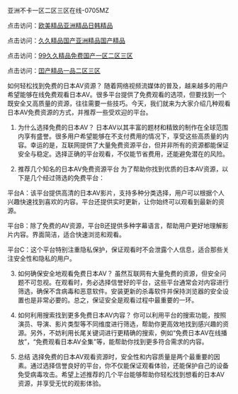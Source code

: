 
亚洲不卡一区二区三区在线-0705MZ

点击访问：<a href="https://heiliaowzu4ur.pages.dev">欧美精品亚洲精品日韩精品</a>

点击访问：<a href="https://heiliaozj3tjd.pages.dev">久久精品国产亚洲精品国产精品</a>

点击访问：<a href="https://heiliaoe8ajia.pages.dev">99久久精品免费国产一区二区三区</a>

点击访问：<a href="https://heiliaoxqkkct.pages.dev">囯产精品一品二区三区</a>




如何轻松找到免费的日本AV资源？
随着网络视频流媒体的普及，越来越多的用户希望能够在线免费观看日本AV。很多平台提供了免费观看的选项，但要找到一个既安全又高质量的资源，往往需要一些技巧。今天，我们就来为大家介绍几种观看日本AV免费资源的方式，并推荐一些受欢迎的平台。

1. 为什么选择免费的日本AV？
日本AV以其丰富的题材和精致的制作在全球范围内享有盛誉。很多用户希望能够在不支付费用的情况下，享受这些高质量的内容。幸运的是，互联网提供了大量免费资源平台，但并非所有的资源都能保证安全与稳定。选择正确的平台观看，不仅能节省费用，还能避免潜在的风险。

2. 推荐几个知名的日本AV免费资源平台
为了帮助你找到优质的日本AV资源，以下是几个经过筛选的免费平台：

平台A：该平台提供高清的日本AV影片，支持多种分类选择，用户可以根据个人兴趣快速找到喜欢的内容。平台还提供实时更新，让你始终可以观看到最新的资源。

平台B：除了免费的AV资源，平台B还提供多种字幕语言，帮助用户更好地理解影片内容。界面简洁，适合快速浏览和观看。

平台C：这个平台特别注重隐私保护，保证观看时不会泄露个人信息，适合那些关注安全性和隐私的用户。

3. 如何确保安全地观看免费日本AV？
虽然互联网有大量免费的资源，但安全问题不可忽视。在观看时，务必选择信誉好的平台，这些平台通常会对内容进行筛选，确保不含病毒和恶意软件。安装更新的杀毒软件并保持浏览器的安全设置也是非常必要的。总之，保证安全是观看过程中最重要的一环。

4. 如何利用搜索找到更多免费日本AV内容？
你可以利用平台的搜索功能，按照演员、导演、影片类型等不同维度进行筛选，帮助你更高效地找到感兴趣的资源。另外，不妨利用长尾关键词进行更精确的搜索，例如“免费日本AV在线播放”，“免费观看日本AV全集”等，能帮助你找到更多符合需求的内容。

5. 总结
选择免费的日本AV观看资源时，安全性和内容质量是两个最重要的因素。通过选择信誉良好的平台，你不仅能保证观看体验，还能保护自己的设备免受病毒攻击。希望上述推荐的几个平台能够帮助你轻松找到想看的日本AV资源，并享受无忧的观影体验。






<span style="display:none;">[Canonical link](  ）</span>
